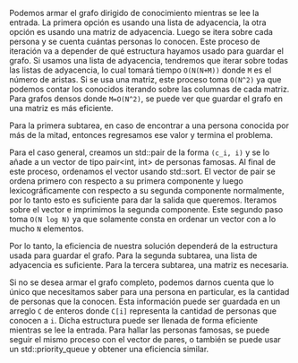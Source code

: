Podemos armar el grafo dirigido de conocimiento mientras se lee la entrada. La primera opción es usando una lista de adyacencia, la otra opción es usando una matriz de adyacencia. 
Luego se itera sobre cada persona y se cuenta cuántas personas lo conocen. Este proceso de iteración va a depender de qué estructura hayamos usado para guardar el grafo. Si usamos una lista de adyacencia, tendremos que iterar sobre todas las listas de adyacencia, lo cual tomará tiempo `O(N(N+M))` donde `M` es el número de aristas. Si se usa una matriz, este proceso toma `O(N^2)` ya que podemos contar los conocidos iterando sobre las columnas de cada matriz. Para grafos densos donde `M=O(N^2)`, se puede ver que guardar el grafo en una matriz es más eficiente.

Para la primera subtarea, en caso de encontrar a una persona conocida por más de la mitad, entonces regresamos ese valor y termina el problema. 

Para el caso general, creamos un std::pair de la forma `(c_i, i)` y se lo añade a un vector de tipo pair<int, int> de personas famosas. Al final de este
proceso, ordenamos el vector usando std::sort. El vector de pair se ordena primero con respecto a su primera componente y luego lexicográficamente con respecto a su segunda componente normalmente, por lo tanto esto
es suficiente para dar la salida que queremos. Iteramos sobre el vector e imprimimos la segunda componente. Este segundo paso toma `O(N log N)` ya que solamente consta en ordenar un vector con a lo mucho `N` elementos.

Por lo tanto, la eficiencia de nuestra solución dependerá de la estructura usada para guardar el grafo. Para la segunda subtarea, una lista de adyacencia es suficiente. Para la tercera subtarea, una matriz es necesaria.

Si no se desea armar el grafo completo, podemos darnos cuenta que lo único que necesitamos saber para una persona en particular, es la cantidad de personas que la conocen. Esta información puede ser guardada en un arreglo `C` de enteros donde `C[i]` representa la cantidad de personas que conocen a `i`. Dicha estructura puede ser llenada de forma eficiente mientras se lee la entrada. Para hallar las personas famosas, se puede seguir el mismo proceso con el vector de pares, o también se puede usar un std::priority_queue y obtener una eficiencia similar.

